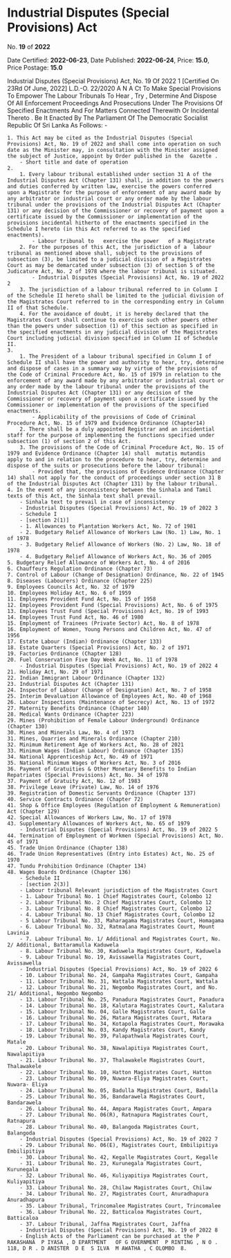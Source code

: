 # Industrial Disputes (Special Provisions) Act

No. **19** of **2022**

Date Certified: **2022-06-23**, Date Published: **2022-06-24**, Price: **15.0**, Price Postage: **15.0**

Industrial Disputes (Special Provisions) Act, No. 19 Of 2022 1
[Certified On 23Rd Of June, 2022]
L.D.-O. 22/2020
A N  A Ct   To   Make   Special    Provisions   To   Empower   The   Labour
Tribunals   To   Hear ,  Try ,  Determine   And   Dispose   Of   All
Enforcement   Proceedings   And   Prosecutions   Under   The
Provisions   Of   Specified   Enactments   And   For   Matters
Connected   Therewith   Or   Incidental   Thereto .
Be It Enacted By The Parliament Of The Democratic Socialist Republic Of Sri Lanka As Follows: -

    1. This Act may be cited as the Industrial Disputes (Special Provisions) Act, No. 19 of 2022 and shall come into operation on such date as the Minister may, in consultation with the Minister assigned the subject of Justice, appoint by Order published in the  Gazette .
        - Short title and date of operation
    2. 
        1. Every labour tribunal established under section 31 A of the Industrial Disputes Act (Chapter 131) shall, in addition to the powers and duties conferred by written law, exercise the powers conferred upon a Magistrate for the purpose of enforcement of any award made by any arbitrator or industrial court or any order made by the labour tribunal under the provisions of the Industrial Disputes Act (Chapter 131) or any decision of the Commissioner or recovery of payment upon a certificate issued by the Commissioner or implementation of the provisions incidental hitherto of the enactments specified in the Schedule I hereto (in this Act referred to as the specified enactments).
            - Labour tribunal to   exercise the power   of a Magistrate
        2. For the purposes of this Act, the jurisdiction of a  labour tribunal as mentioned above shall, subject to the provisions of subsection (3), be limited to a judicial division of a Magistrates Court as may be demarcated under subsection (3) of section 5 of the Judicature Act, No. 2 of 1978 where the labour tribunal is situated.
            - Industrial Disputes (Special Provisions) Act, No. 19 of 2022 2
        3. The jurisdiction of a labour tribunal referred to in Column I of the Schedule II hereto shall be limited to the judicial division of the Magistrates Court referred to in the corresponding entry in Column II of that Schedule.
        4. For the avoidance of doubt, it is hereby declared that the Magistrates Court shall continue to exercise such other powers other than the powers under subsection (1) of this section as specified in the specified enactments in any judicial division of the Magistrates Court including judicial division specified in Column II of Schedule II.
    3. 
        1. The President of a labour tribunal specified in Column I of Schedule II shall have the power and authority to hear, try, determine and dispose of cases in a summary way by virtue of the provisions of the Code of Criminal Procedure Act, No. 15 of 1979 in relation to the enforcement of any award made by any arbitrator or industrial court or any order made by the labour tribunal under the provisions of the Industrial Disputes Act (Chapter 131) or any decision of the Commissioner or recovery of payment upon a certificate issued by the Commissioner or implementation of the provisions of the specified enactments.
            - Applicability of the provisions of Code of Criminal Procedure Act, No. 15 of 1979 and Evidence Ordinance (Chapter14)
        2. There shall be a duly appointed Registrar and an incidential staff for the purpose of implementing the functions specified under subsection (1) of section 2 of this Act.
        3. The provisions of the Code of Criminal Procedure Act, No. 15 of 1979 and Evidence Ordinance (Chapter 14) shall  mutatis mutandis  apply to and in relation to the procedure to hear, try, determine and dispose of the suits or prosecutions before the labour tribunal:
            - Provided that, the provisions of Evidence Ordinance (Chapter 14) shall not apply for the conduct of proceedings under section 31 B  of the Industrial Disputes Act (Chapter 131) by the labour tribunal.
    4. In the event of any inconsistency between the Sinhala and Tamil texts of this Act, the Sinhala text shall prevail.
        - Sinhala text to prevail in case of inconsistency
        - Industrial Disputes (Special Provisions) Act, No. 19 of 2022 3
        - Schedule I
        - [section 2(1)]
        - 1. Allowances to Plantation Workers Act, No. 72 of 1981
        - 2. Budgetary Relief Allowance of Workers Law (No. 1) Law, No. 1 of 1978
        - 3. Budgetary Relief Allowance of Workers (No. 2) Law, No. 18 of 1978
        - 4. Budgetary Relief Allowance of Workers Act, No. 36 of 2005
    5. Budgetary Relief Allowance of Workers Act, No. 4 of 2016
    6. Chauffeurs Regulation Ordinance (Chapter 73)
    7. Control of Labour (Change of Designation) Ordinance, No. 22 of 1945
    8. Diseases (Labourers) Ordinance (Chapter 225)
    9. Employees Councils Act, No. 32 of 1979
    10. Employees Holiday Act, No. 6 of 1959
    11. Employees Provident Fund Act, No. 15 of 1958
    12. Employees Provident Fund (Special Provisions) Act, No. 6 of 1975
    13. Employees Trust Fund (Special Provisions) Act, No. 19 of 1993
    14. Employees Trust Fund Act, No. 46 of 1980
    15. Employment of Trainees (Private Sector) Act, No. 8 of 1978
    16. Employment of Women, Young Persons and Children Act, No. 47 of 1956
    17. Estate Labour (Indian) Ordinance (Chapter 133)
    18. Estate Quarters (Special Provisions) Act, No. 2 of 1971
    19. Factories Ordinance (Chapter 128)
    20. Fuel Conservation Five Day Week Act, No. 11 of 1978
        - Industrial Disputes (Special Provisions) Act, No. 19 of 2022 4
    21. Holiday Act, No. 29 of 1971
    22. Indian Immigrant Labour Ordinance (Chapter 132)
    23. Industrial Disputes Act (Chapter 131)
    24. Inspector of Labour (Change of Designation) Act, No. 7 of 1958
    25. Interim Devaluation Allowance of Employees Act, No. 40 of 1968
    26. Labour Inspections (Maintenance of Secrecy) Act, No. 13 of 1972
    27. Maternity Benefits Ordinance (Chapter 140)
    28. Medical Wants Ordinance (Chapter 223)
    29. Mines (Prohibition of Female Labour Underground) Ordinance (Chapter 130)
    30. Mines and Minerals Law, No. 4 of 1973
    31. Mines, Quarries and Minerals Ordinance (Chapter 210)
    32. Minimum Retirement Age of Workers Act, No. 28 of 2021
    33. Minimum Wages (Indian Labour) Ordinance (Chapter 135)
    34. National Apprenticeship Act, No. 49 of 1971
    35. National Minimum Wages of Workers Act, No. 3 of 2016
    36. Payment of Gratuities & Other Monetary Benefits to Indian Repatriates (Special Provisions) Act, No. 34 of 1978
    37. Payment of Gratuity Act, No. 12 of 1983
    38. Privilege Leave (Private) Law, No. 14 of 1976
    39. Registration of Domestic Servants Ordinance (Chapter 137)
    40. Service Contracts Ordinance (Chapter 72)
    41. Shop & Office Employees (Regulation of Employment & Remuneration) Act (Chapter 129)
    42. Special Allowances of Workers Law, No. 17 of 1978
    43. Supplementary Allowances of Workers Act, No. 65 of 1979
        - Industrial Disputes (Special Provisions) Act, No. 19 of 2022 5
    44. Termination of Employment of Workmen (Special Provisions) Act, No. 45 of 1971
    45. Trade Union Ordinance (Chapter 138)
    46. Trade Union Representatives (Entry into Estates) Act, No. 25 of 1970
    47. Tundu Prohibition Ordinance (Chapter 134)
    48. Wages Boards Ordinance (Chapter 136)
        - Schedule II
        - [section 2(3)]
        - Labour tribunal Relevant jurisdiction of the Magistrates Court
        - 1. Labour Tribunal No. 1 Chief Magistrates Court, Colombo 12
        - 2. Labour Tribunal No. 2 Chief Magistrates Court, Colombo 12
        - 3. Labour Tribunal No. 8 Chief Magistrates Court, Colombo 12
        - 4. Labour Tribunal No. 13 Chief Magistrates Court, Colombo 12
        - 5 Labour Tribunal No. 33, Maharagama Magistrates Court, Homagama
        - 6. Labour Tribunal No. 32, Ratmalana Magistrates Court, Mount Lavinia
        - 7. Labour Tribunal No. 1/ Additional and Magistrates Court, No. 2/ Additional, Battaramulla Kaduwela
        - 8. Labour Tribunal No. 30, Kaduwela Magistrates Court, Kaduwela
        - 9. Labour Tribunal No. 19, Avissawella Magistrates Court, Avissawella
        - Industrial Disputes (Special Provisions) Act, No. 19 of 2022 6
        - 10. Labour Tribunal No. 24, Gampaha Magistrates Court, Gampaha
        - 11. Labour Tribunal No. 31, Wattala Magistrates Court, Wattala
        - 12. Labour Tribunal No. 21, Negombo Magistrates Court, and No. 21/ Additional, Negombo Negombo
        - 13. Labour Tribunal No. 25, Panadura Magistrates Court, Panadura
        - 14. Labour Tribunal No. 18, Kalutara Magistrates Court, Kalutara
        - 15. Labour Tribunal No. 04, Galle Magistrates Court, Galle
        - 16. Labour Tribunal No. 26, Matara Magistrates Court, Matara
        - 17. Labour Tribunal No. 34, Kotapola Magistrates Court, Morawaka
        - 18. Labour Tribunal No. 03, Kandy Magistrates Court, Kandy
        - 19. Labour Tribunal No. 39, Palapathwala Magistrates Court, Matale
        - 20. Labour Tribunal No. 38, Nawalapitiya Magistrates Court, Nawalapitiya
        - 21. Labour Tribunal No. 37, Thalawakele Magistrates Court, Thalawakele
        - 22. Labour Tribunal No. 10, Hatton Magistrates Court, Hatton
        - 23. Labour Tribunal No. 09, Nuwara-Eliya Magistrates Court, Nuwara- Eliya
        - 24. Labour Tribunal No. 05, Badulla Magistrates Court, Badulla
        - 25. Labour Tribunal No. 36, Bandarawela Magistrates Court, Bandarawela
        - 26. Labour Tribunal No. 44, Ampara Magistrates Court, Ampara
        - 27. Labour Tribunal No. 06(R), Ratnapura Magistrates Court, Ratnapura
        - 28. Labour Tribunal No. 40, Balangoda Magistrates Court, Balangoda
        - Industrial Disputes (Special Provisions) Act, No. 19 of 2022 7
        - 29. Labour Tribunal No. 06(E), Magistrates Court, Embilipitiya Embilipitiya
        - 30. Labour Tribunal No. 42, Kegalle Magistrates Court, Kegalle
        - 31. Labour Tribunal No. 23, Kurunegala Magistrates Court, Kurunegala
        - 32. Labour Tribunal No. 46, Kuliyapitiya Magistrates Court, Kuliyapitiya
        - 33. Labour Tribunal No. 28, Chilaw Magistrates Court, Chilaw
        - 34. Labour Tribunal No. 27, Magistrates Court, Anuradhapura Anuradhapura
        - 35. Labour Tribunal, Trincomalee Magistrates Court, Trincomalee
        - 36. Labour Tribunal No. 22, Batticaloa Magistrates Court, Batticaloa
        - 37. Labour Tribunal, Jaffna Magistrates Court, Jaffna
        - Industrial Disputes (Special Provisions) Act, No. 19 of 2022 8
        - English Acts of the Parliament can be purchased at the P RAKASHANA  P IYASA , D EPARTMENT   OF G OVERNMENT  P RINTING , N O . 118, D R . D ANISTER  D E  S ILVA  M AWATHA , C OLOMBO  8.
